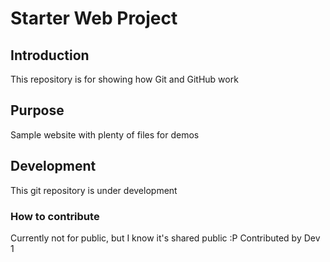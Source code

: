 # Starter Web Project

## Introduction
This repository is for showing how Git and GitHub work

## Purpose
Sample website with plenty of files for demos

## Development
This git repository is under development

### How to contribute
Currently not for public, but I know it's shared public :P
Contributed by Dev 1


